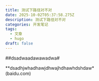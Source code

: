 ```yaml
---
title: 测试下路径对不对
date: 2025-10-02T05:37:58.275Z
description: 测试下路径对不对
categories: 开发笔记
tags:
  - 文章
  - hugo
draft: false
---
```

\#﻿#dsadwaadawawadwa#

\*﻿\*dsadhjwhadhawjdhwajhdhawhdshdaw*\
(﻿baidu.com)